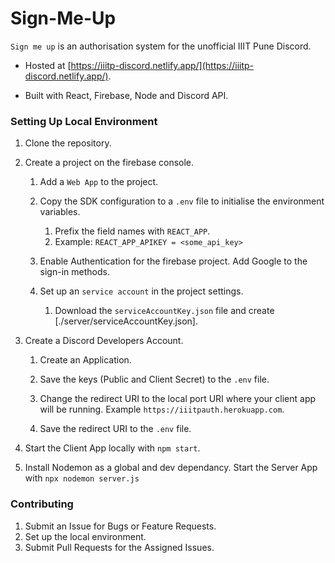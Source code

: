 # Sign-Me-Up

`Sign me up` is an authorisation system for the unofficial IIIT Pune Discord.

-   Hosted at [https://iiitp-discord.netlify.app/](https://iiitp-discord.netlify.app/).

-   Built with React, Firebase, Node and Discord API.

### Setting Up Local Environment

1. Clone the repository.

2. Create a project on the firebase console.

    1. Add a `Web App` to the project.

    2. Copy the SDK configuration to a `.env` file to initialise the environment variables.
        1. Prefix the field names with `REACT_APP`.
        2. Example: `REACT_APP_APIKEY = <some_api_key>`
    3. Enable Authentication for the firebase project. Add Google to the sign-in methods.

    4. Set up an `service account` in the project settings.
        1. Download the `serviceAccountKey.json` file and create [./server/serviceAccountKey.json].

3. Create a Discord Developers Account.

    1. Create an Application.

    2. Save the keys (Public and Client Secret) to the `.env` file.

    3. Change the redirect URI to the local port URI where your client app will be running. Example `https://iiitpauth.herokuapp.com`.

    4. Save the redirect URI to the `.env` file.

4. Start the Client App locally with `npm start`.

5. Install Nodemon as a global and dev dependancy. Start the Server App with `npx nodemon server.js`

### Contributing

1. Submit an Issue for Bugs or Feature Requests.
2. Set up the local environment.
3. Submit Pull Requests for the Assigned Issues.
